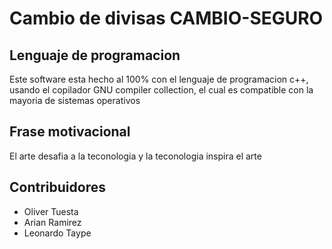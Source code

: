 # Cambio de divisas CAMBIO-SEGURO

## Lenguaje de programacion

Este software esta hecho al 100% con el lenguaje de programacion c++, usando el
copilador GNU compiler collection, el cual es compatible con la mayoria de
sistemas operativos

## Frase motivacional

El arte desafia a la teconologia y la teconologia inspira el arte

## Contribuidores

 <ul>
        <li>Oliver Tuesta</li>
        <li>Arian Ramirez</li>
        <li>Leonardo Taype</li>
 </ul>
